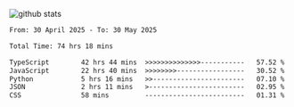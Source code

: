 
![github stats](https://github-readme-stats.vercel.app/api?username=realmahd1&show_icons=true&theme=codeSTACKr&hide_rank=true&count_private=true)

<!--START_SECTION:waka-->

```txt
From: 30 April 2025 - To: 30 May 2025

Total Time: 74 hrs 18 mins

TypeScript        42 hrs 44 mins  >>>>>>>>>>>>>>-----------   57.52 %
JavaScript        22 hrs 40 mins  >>>>>>>>-----------------   30.52 %
Python            5 hrs 16 mins   >>-----------------------   07.10 %
JSON              2 hrs 11 mins   >------------------------   02.95 %
CSS               58 mins         -------------------------   01.31 %
```

<!--END_SECTION:waka-->
